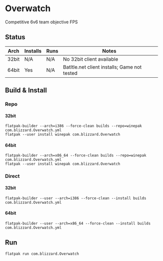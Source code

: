 # Overwatch
Competitive 6v6 team objective FPS

## Status

| Arch  | Installs | Runs | Notes |
| ----- | -------- | ---- | ----- |
| 32bit | N/A      | N/A  | No 32bit client available |
| 64bit | Yes      | N/A  | Batltle.net client installs; Game not tested |

## Build & Install
### Repo
#### 32bit

    flatpak-builder --arch=i386 --force-clean builds --repo=winepak com.blizzard.Overwatch.yml
    flatpak --user install winepak com.blizzard.Overwatch

#### 64bit

    flatpak-builder --arch=x86_64 --force-clean builds --repo=winepak com.blizzard.Overwatch.yml
    flatpak --user install winepak com.blizzard.Overwatch

### Direct
#### 32bit

    flatpak-builder --user --arch=i386 --force-clean --install builds com.blizzard.Overwatch.yml

#### 64bit

    flatpak-builder --user --arch=x86_64 --force-clean --install builds com.blizzard.Overwatch.yml

## Run

    flatpak run com.blizzard.Overwatch

